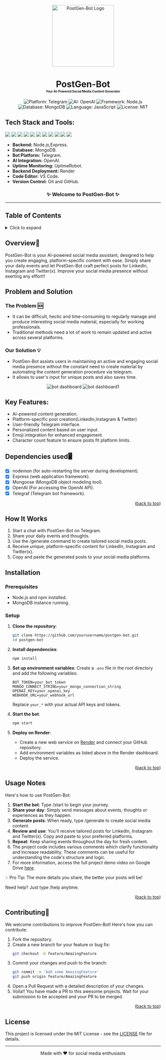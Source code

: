 <a name="readme-top"></a>

<div align="center">
<img width="200px" src="3.jpg" alt="PostGen-Bot Logo">
</div>

<h1 align="center"> PostGen-Bot <br/> <span style="font-size:10px;">Your AI-Powered Social Media Content Generator</span></h1>

<p align="center">
  <img src="https://img.shields.io/badge/Platform-Telegram-blue" alt="Platform: Telegram">
  <img src="https://shields.io/badge/AI-OpenAI-orange" alt="AI: OpenAI">  
  <img src="https://img.shields.io/badge/Framework-Node.js-purple" alt="Framework: Node.js">
  <img src="https://shields.io/badge/Database-MongoDB-green" alt="Database: MongoDB">
  <img src="https://img.shields.io/badge/Language-JavaScript-red" alt="Language: JavaScript">
  <img src="https://img.shields.io/badge/LICENSE-MIT-yellow" alt="License: MIT">
</p>


## Tech Stack and Tools:
<span>
<img src="https://img.shields.io/badge/node.js%20-%2343853D.svg?&style=for-the-badge&logo=node.js&logoColor=white"/>
<img src="https://img.shields.io/badge/javascript%20-%23323330.svg?&style=for-the-badge&logo=javascript&logoColor=%23F7DF1E"/>
<img src="https://img.shields.io/badge/mongodb%20-%23FF0000.svg?&style=for-the-badge&logo=mongodb&logoColor=white"/>
<img src="https://img.shields.io/badge/telegram%20-%232CA5E0.svg?&style=for-the-badge&logo=telegram&logoColor=white"/>
<img src="https://img.shields.io/badge/openai%20-%23412991.svg?&style=for-the-badge&logo=openai&logoColor=white"/>
<img src="https://img.shields.io/badge/express%20-%23404d59.svg?&style=for-the-badge&logo=express&logoColor=%2361DAFB"/>
<img src="https://img.shields.io/badge/UptimeRobot%20-%235D3F6F.svg?&style=for-the-badge&logo=UptimeRobot&logoColor=white"/>
<img src="https://img.shields.io/badge/Render%20-%230089D1.svg?&style=for-the-badge&logo=render&logoColor=white"/>
<img src="https://img.shields.io/badge/Git%20-%23F1502F.svg?&style=for-the-badge&logo=git&logoColor=white"/>
<img src="https://img.shields.io/badge/GitHub%20-%23121011.svg?&style=for-the-badge&logo=github&logoColor=white"/>
<img src="https://img.shields.io/badge/VS%20Code-008080.svg?&style=for-the-badge&logo=visual-studio-code&logoColor=white"/>
</span>

- **Backend:** Node.js,Express.
- **Database:** MongoDB.
- **Bot Platform:** Telegram.
- **AI Integration:** OpenAI.
- **Uptime Monitoring:** UptimeRobot.
- **Backend Deployment:** Render
- **Code Editor:** VS Code.
- **Version Control:** Git and GitHub.

<h3 align="center">✨ Welcome to PostGen-Bot ✨</h3> <hr>

## Table of Contents
<details>
  <summary>Click to expand</summary>
  
  - [Overview](#overview)
  - [Problem and Solution](#problem-and-solution)
  - [Key Features](#key-features)
  - [How It Works](#how-it-works)
  - [Dependencies Used](#dependencies-used)
  - [Installation](#installation)
  - [Usage](#usage)
  - [Contributing](#contributing)
  - [License](#license)
  
</details> 

## Overview🤖
PostGen-Bot is your AI-powered social media assistant, designed to help you create engaging, platform-specific content with ease. Simply share your daily events and let PostGen-Bot craft perfect posts for LinkedIn, Instagram and Twitter(x). Improve your social media presence without exerting any effort!!

## Problem and Solution

### The Problem 🆘

- It can be difficult, hectic and time-consuming to regularly manage and produce interesting social media material, especially for working professionals. 
- Traditional methods need a lot of work to remain updated and active across several platforms.

### Our Solution 💡

- PostGen-Bot assists users in maintaining an active and engaging social media presence without the constant need to create material by automating the content generation procedure via telegram.
- It allows to user's input for unique posts and also saves time.

<div align="center">
<img src="bot img2.JPG" alt="bot dashboard">
<img src="bot img1.JPG" alt="bot dashboard1">
</div>

## Key Features:
- AI-powered content generation.
- Platform-specific post creation(LinkedIn,Instagram & Twitter)
- User-friendly Telegram interface.
- Personalized content based on user input.
- Emoji integration for enhanced engagement.
- Character count feature to ensure posts fit platform limits.

## Dependencies used🖥️
- [x] nodemon (for auto-restarting the server during development).
- [x] Express (web application framework).
- [x] Mongoose (MongoDB object modeling tool).
- [x] OpenAI (For accessing the OpenAI API).
- [x] Telegraf (Telegram bot framework).

<p align="right">(<a href="#readme-top">back to top</a>)</p>

## How It Works
1. Start a chat with PostGen-Bot on Telegram.
2. Share your daily events and thoughts.
3. Use the /generate command to create tailored social media posts.
4. Receive unique, platform-specific content for LinkedIn, Instagram and Twitter(x).
5. Copy and paste the generated posts to your social media platforms.

## Installation

### Prerequisites

- Node.js and npm installed.
- MongoDB instance running.

### Setup

1. **Clone the repository**:
    ```bash
    git clone https://github.com/yourusername/postgen-bot.git
    cd postgen-bot
    ```

2. **Install dependencies**:
    ```bash
    npm install
    ```

3. **Set up environment variables**:
   Create a `.env` file in the root directory and add the following variables:
    ```plaintext
    BOT_TOKEN=your_bot_token
    MONGO_CONNECT_STRING=your_mongo_connection_string
    OPENAI_KEY=your_openai_key
    WEBHOOK_URL=your_webhook_url
    ```
   Replace `your_*` with your actual API keys and tokens.

4. **Start the bot**:
    ```bash
    npm start
    ```

5. **Deploy on Render**:
    - Create a new web service on [Render](https://render.com/) and connect your GitHub repository.
    - Add environment variables as listed above in the Render dashboard.
    - Deploy the service.

<p align="right">(<a href="#readme-top">back to top</a>)</p>

## Usage Notes
Here's how to use PostGen-Bot:
1. **Start the bot**: 
   Type /start to begin your journey.
2. **Share your day**:
   Simply send messages about events, thoughts or experiences as they happen.
3. **Generate posts**:
   When ready, type /generate to create social media content.
4. **Review and use**:
   You'll receive tailored posts for LinkedIn, Instagram and Twitter(x). Copy and paste to your preferred platforms.
5. **Repeat**:
   Keep sharing events throughout the day for fresh content.
6. The project code includes various comments which clarify functionality and increase readability. These comments can be useful for understanding the code's structure and logic.
7. For more information, access the full project demo video on Google Drive [here](https://drive.google.com/file/d/1r49LfxQBwPE3hDj3OKWNsg2jM6zjOa6U/view?usp=drive_link).  

💡 Pro Tip: The more details you share, the better your posts will be! <br />

   Need help? Just type /help anytime.

<p align="right">(<a href="#readme-top">back to top</a>)</p>

## Contributing🤝

We welcome contributions to improve PostGen-Bot! Here's how you can contribute:

1. Fork the repository.
2. Create a new branch for your feature or bug fix:
    ```bash
    git checkout -b feature/AmazingFeature
    ```
3. Commit your changes and push to the branch:
    ```bash
    git commit -m 'Add some AmazingFeature'
    git push origin feature/AmazingFeature
    ```
4. Open a Pull Request with a detailed description of your changes.
5. Voila!! You have made a PR to this awesome projects. Wait for your submission to be accepted and your PR to be merged.

<p align="right">(<a href="#readme-top">back to top</a>)</p>


## License
This project is licensed under the MIT License - see the [LICENSE](LICENSE) file for details.
<hr>

<div align="center">
Made with ❤️ for social media enthusiasts
</div>
